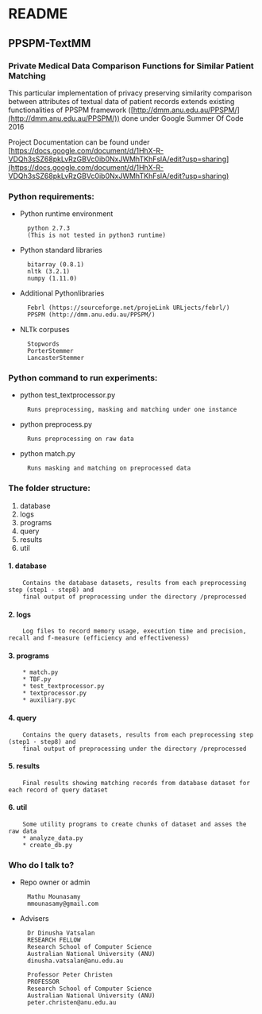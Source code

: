 # README #

## PPSPM-TextMM ##

### Private Medical Data Comparison  Functions for Similar Patient Matching ###

This particular implementation of privacy preserving similarity comparison between attributes of textual data of patient records extends existing functionalities of PPSPM framework ([http://dmm.anu.edu.au/PPSPM/](http://dmm.anu.edu.au/PPSPM/)) done under Google Summer Of Code 2016

Project Documentation can be found under [https://docs.google.com/document/d/1HhX-R-VDQh3sSZ68pkLvRzGBVc0ib0NxJWMhTKhFslA/edit?usp=sharing](https://docs.google.com/document/d/1HhX-R-VDQh3sSZ68pkLvRzGBVc0ib0NxJWMhTKhFslA/edit?usp=sharing)

### Python requirements: ###

* Python runtime environment

        python 2.7.3
        (This is not tested in python3 runtime)

* Python standard libraries

        bitarray (0.8.1)
        nltk (3.2.1)
        numpy (1.11.0)

* Additional Pythonlibraries

        Febrl (https://sourceforge.net/projeLink URLjects/febrl/)
        PPSPM (http://dmm.anu.edu.au/PPSPM/)

* NLTk corpuses

        Stopwords
        PorterStemmer
        LancasterStemmer



### Python command to run experiments: ###

* python test_textprocessor.py
    
        Runs preprocessing, masking and matching under one instance

* python preprocess.py

        Runs preprocessing on raw data
    
* python match.py

        Runs masking and matching on preprocessed data


### The folder structure: ###

1. database
1. logs
1. programs
1. query
1. results
1. util

#### 1. database ####

        Contains the database datasets, results from each preprocessing step (step1 - step8) and 
        final output of preprocessing under the directory /preprocessed

#### 2. logs ####

        Log files to record memory usage, execution time and precision, recall and f-measure (efficiency and effectiveness)

#### 3. programs ####
       
        * match.py
        * TBF.py
        * test_textprocessor.py
        * textprocessor.py
        * auxiliary.pyc

#### 4. query ####

        Contains the query datasets, results from each preprocessing step (step1 - step8) and 
        final output of preprocessing under the directory /preprocessed

#### 5. results ####

        Final results showing matching records from database dataset for each record of query dataset

#### 6. util ####

        Some utility programs to create chunks of dataset and asses the raw data
        * analyze_data.py
        * create_db.py



### Who do I talk to? ###

* Repo owner or admin

        Mathu Mounasamy
        mmounasamy@gmail.com

* Advisers

        Dr Dinusha Vatsalan
        RESEARCH FELLOW
        Research School of Computer Science
        Australian National University (ANU)
        dinusha.vatsalan@anu.edu.au

        Professor Peter Christen
        PROFESSOR        
        Research School of Computer Science
        Australian National University (ANU)
        peter.christen@anu.edu.au